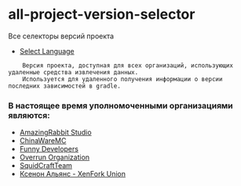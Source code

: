 # all-project-version-selector
Все селекторы версий проекта

- [Select Language](SELECT_LANGUAGE.md)

```Ксенон Альянс
    Версия проекта, доступная для всех организаций, использующих удаленные средства извлечения данных.
    Используется для удаленного получения информации о версии последних зависимостей в gradle. 
```

### В настоящее время уполномоченными организациями являются:
- [AmazingRabbit Studio](https://github.com/AmazingRabbit-Studio)
- [ChinaWareMC](https://github.com/ChinaWareMC)
- [Funny Developers](https://github.com/Funny-Developers)
- [Overrun Organization](https://github.com/Over-Run)
- [SquidCraftTeam](https://github.com/SquidCraftTeam)
- [Ксенон Альянс - XenFork Union](https://github.com/XenFork)


